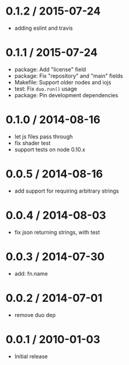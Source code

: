 
0.1.2 / 2015-07-24
==================

  * adding eslint and travis

0.1.1 / 2015-07-24
==================

  * package: Add "license" field
  * package: Fix "repository" and "main" fields
  * Makefile: Support older nodes and iojs
  * test: Fix `duo.run()` usage
  * package: Pin development dependencies

0.1.0 / 2014-08-16
==================

 * let js files pass through
 * fix shader test
 * support tests on node 0.10.x

0.0.5 / 2014-08-16
==================

 * add support for requiring arbitrary strings

0.0.4 / 2014-08-03
==================

 * fix json returning strings, with test

0.0.3 / 2014-07-30
==================

 * add: fn.name

0.0.2 / 2014-07-01
==================

 * remove duo dep

0.0.1 / 2010-01-03
==================

  * Initial release
